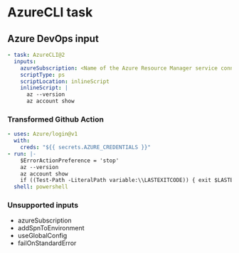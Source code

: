 # AzureCLI task

## Azure DevOps input

```yaml
- task: AzureCLI@2
  inputs:
    azureSubscription: <Name of the Azure Resource Manager service connection>
    scriptType: ps
    scriptLocation: inlineScript
    inlineScript: |
      az --version
      az account show
```

### Transformed Github Action

```yaml
- uses: Azure/login@v1
  with:
    creds: "${{ secrets.AZURE_CREDENTIALS }}"
- run: |-
    $ErrorActionPreference = 'stop'
    az --version
    az account show
    if ((Test-Path -LiteralPath variable:\\LASTEXITCODE)) { exit $LASTEXITCODE }
  shell: powershell
```

### Unsupported inputs

- azureSubscription
- addSpnToEnvironment
- useGlobalConfig
- failOnStandardError
